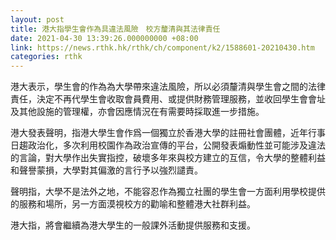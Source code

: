 ```yaml
---
layout: post
title: 港大指學生會作為具違法風險　校方釐清與其法律責任
date: 2021-04-30 13:39:26.000000000 +08:00
link: https://news.rthk.hk/rthk/ch/component/k2/1588601-20210430.htm
categories: rthk
---
```


港大表示，學生會的作為為大學帶來違法風險，所以必須釐清與學生會之間的法律責任，決定不再代學生會收取會員費用、或提供財務管理服務，並收回學生會會址及其他設施的管理權，亦會因應情況在有需要時採取進一步措施。

港大發表聲明，指港大學生會作爲一個獨立於香港大學的註冊社會團體，近年行事日趨政治化，多次利用校園作為政治宣傳的平台，公開發表煽動性並可能涉及違法的言論，對大學作出失實指控，破壞多年來與校方建立的互信，令大學的整體利益和聲譽蒙損，大學對其偏激的言行予以強烈譴責。

聲明指，大學不是法外之地，不能容忍作為獨立社團的學生會一方面利用學校提供的服務和場所，另一方面漠視校方的勸喻和整體港大社群利益。

港大指，將會繼續為港大學生的一般課外活動提供服務和支援。

